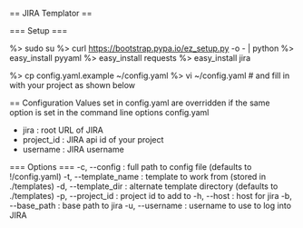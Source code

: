 == JIRA Templator ==

=== Setup ===

%> sudo su
%> curl https://bootstrap.pypa.io/ez_setup.py -o - | python
%> easy_install pyyaml
%> easy_install requests
%> easy_install jira

%> cp config.yaml.example ~/config.yaml
%> vi ~/config.yaml # and fill in with your project as shown below

== Configuration
Values set in config.yaml are overridden if the same option is set in the command line options
config.yaml
- jira : root URL of JIRA
- project_id : JIRA api id of your project
- username : JIRA username

=== Options ===
    -c, --config : full path to config file (defaults to !/config.yaml)
    -t, --template_name : template to work from (stored in ./templates)
    -d, --template_dir : alternate template directory (defaults to ./templates)
    -p, --project_id : project id to add to
    -h, --host : host for jira
    -b, --base_path : base path to jira
    -u, --username : username to use to log into JIRA
